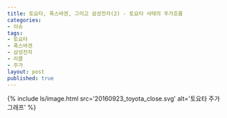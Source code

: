 ```yaml
---
title: 토요타, 폭스바겐, 그리고 삼성전자(2) - 토요타 사태의 주가흐름
categories:
- 이슈
tags:
- 토요타
- 폭스바겐
- 삼성전자
- 리콜
- 주가
layout: post
published: true
---
```



{% include ls/image.html
   src='20160923_toyota_close.svg'
   alt='토요타 주가 그래프' %}
